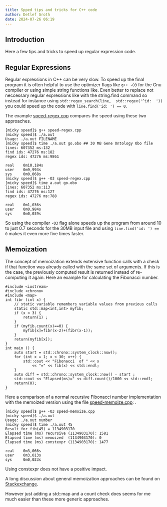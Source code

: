 ```yaml
---
title: Spped tips and tricks for C++ code
author: Detlef Groth
date: 2024-07-26 06:19
---
```


## Introduction

Here a few tips and tricks to speed up regular expression code.

## Regular Expressions

Regular  expressions in C++ can be very slow. To speed up the final program it
is  often  helpful  to use  the  optimizer  flags  like  `g++ -O3` for the Gnu
compiler or using  simple  string  functions  like. Even better to replace not
neccessary  regular  expressions like with the string.find  command so instead
for instance using  `std::regex_search(line,  std::regex('^id:  '))` you could
speed up the code with `line.find('id: ') == 0`. 


The example [speed-regex.cpp](speed-regex.cpp) compares the speed using these two approaches.

```
[micky speed]$ g++ speed-regex.cpp 
[micky speed]$ ./a.out 
Usage: ./a.out FILENAME
[micky speed]$ time ./a.out go.obo ## 30 MB Gene Ontology Obo file
lines: 607352 ms:132
find ids: 47276 ms:182
regex ids: 47276 ms:9861

real    0m10,184s
user    0m9,993s
sys     0m0,068s
[micky speed]$ g++ -O3 speed-regex.cpp 
[micky speed]$ time a.out go.obo
lines: 607352 ms:113
find ids: 47276 ms:127
regex ids: 47276 ms:788

real    0m1,036s
user    0m0,984s
sys     0m0,039s
```

So using the compiler `-O3` flag alone  speeds up the  program from around 10 to just
0.7 seconds for the 30MB input file and using `line.find('id: ') == 0` makes it even
more five times faster.


## Memoization

The concept of memoization  extends  extensive  function calls with a check if
that  function was already  called with the same set of  arguments. If this is
the case, the previously  computed result is returned  instead of re-computing
it again. Here an example for calculating the Fibonacci number.


```{.cpp}
#include <iostream>
#include <chrono>
#include <map>
int fibr (int x) {
    // static variable remembers variable values from previous calls
    static std::map<int,int> myfib;
    if (x < 3) {
        return(1) ;
    }
    if (myfib.count(x)==0) {
        myfib[x]=fibr(x-2)+(fibr(x-1));
    }
    return(myfib[x]);
}
int main () {
    auto start = std::chrono::system_clock::now();
    for (int x = 1; x < 30; x++) {
        std::cout << "Fibonacci  of " << x
            << "=" << fib(x) << std::endl;
    }
    auto diff = std::chrono::system_clock::now() - start ;
    std::cout << "Elapsed(ms)=" << diff.count()/1000 << std::endl;
    return(0);
}
```

Here a comparison of a normal recursive  Fibonacci number  implementation with
the memoized version using the file [speed-memoize.cpp](speed-memoize.cpp):
.
```
[micky speed]$ g++ -O3 speed-memoize.cpp 
[micky speed]$ ./a.out 
Usage: ./a.out number
[micky speed]$ time ./a.out 45
Result for fib(45) = 1134903170
Elapsed time (ms) recursive (1134903170): 1581
Elapsed time (ms) memoized  (1134903170): 0
Elapsed time (ms) constexpr (1134903170): 1477

real    0m3,066s
user    0m3,013s
sys     0m0,023s
```

Using constexpr does not have a positive impact.

A long  discussion  about  general  memoization  approaches  can be  found  on
[Stackexchange](https://stackoverflow.com/questions/17805969/writing-universal-memoization-function-in-c11).

However just adding a std::map and a count check does seems for me much easier
than these more generic approaches.

